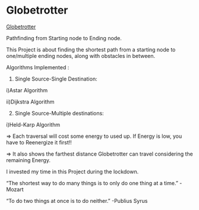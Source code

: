 # Globetrotter
[Globetrotter](https://aditya207git.github.io/Globetrotter/Globetrotter/)

Pathfinding from Starting node to Ending node. 

This Project is about finding the shortest path from a starting node to one/multiple ending nodes, 
along with obstacles in between.

Algorithms Implemented : 

1. Single Source-Single Destination:

i)Astar Algorithm

ii)Dijkstra Algorithm

2. Single Source-Multiple destinations:

i)Held-Karp Algorithm


=> Each traversal will cost some energy to used up. If Energy is low, you have to Reenergize it first!!

=> It also shows the farthest distance Globetrotter can travel considering the remaining Energy. 

I invested my time in this Project during the lockdown.

“The shortest way to do many things is to only do one thing at a time.”
-Mozart

“To do two things at once is to do neither.”
-Publius Syrus
